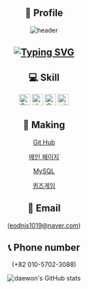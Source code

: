 <div align ="center"> 
  
## 🎯 Profile
![header](https://capsule-render.vercel.app/api?type=wave&color=auto&height=300&section=header&text=SeoDaeWon1&fontSize=90)

<div align ="center">
<h2><a href="https://git.io/typing-svg"><img src="https://readme-typing-svg.demolab.com?font=Fira+Code&weight=300&pause=1000&random=false&width=700&lines=Hello.+My+name+is+Dae+won.+I+want+Front+end+developer." alt="Typing SVG" /></a>
</h2></div>

## 💻 Skill
<img alt="C++" src="https://img.shields.io/badge/C%2B%2B-00599C?style=for-the-badge&logo=c%2B%2B&logoColor=white" height="25px"/>  <img alt="Javascript" src="https://img.shields.io/badge/JavaScript-323330?style=for-the-badge&logo=javascript&logoColor=F7DF1E"  height="25px"/>  <img alt="Css3" src="https://img.shields.io/badge/CSS3-1572B6?style=for-the-badge&logo=css3&logoColor=white" height="25px"/>  <img alt="git" src="https://img.shields.io/badge/-Git-F05032?style=flat-square&logo=git&logoColor=white" height="25px"/>

## 🎂 Making
[Git Hub](https://github.com/seodaewon1/seodaewon1)   

[메인 페이지](https://seodaewon1.github.io/class2024/)     

[MySQL](https://seodaewon1.github.io/class2024/mysql/index.html)  

[퀴즈게임](https://seodaewon1.github.io/class2024/quiz/index.html)
## 📧 Email
(eodnjs1019@naver.com) 


## 📞 Phone number   
(+82 010-5702-3088)

![daewon's GitHub stats](https://github-readme-stats.vercel.app/api?username=daewon&show_icons=true&theme=tokyonight)